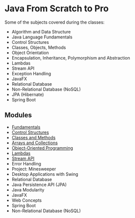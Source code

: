 # Java From Scratch to Pro

Some of the subjects covered during the classes:

- Algorithm and Data Structure
- Java Language Fundamentals
- Control Structures
- Classes, Objects, Methods
- Object Orientation
- Encapsulation, Inheritance, Polymorphism and Abstraction
- Lambdas
- Stream API
- Exception Handling
- JavaFX
- Relational Database
- Non-Relational Database (NoSQL)
- JPA (Hibernate)
- Spring Boot

## Modules

- [Fundamentals](src/fundamentals/)
- [Control Structures](src/Control%20Structures/)
- [Classes and Methods](src/Classes%20and%20Methods/)
- [Arrays and Collections](src/Arrays%20and%20Collections/)
- [Object-Oriented Programming](src/Object-Oriented%20Programming/)
- [Lambdas](src/Lambdas/)
- [Stream API](src/Stream%20API/)
- Error Handling
- Project: Minesweeper
- Desktop Applications with Swing
- Relational Database
- Java Persistence API (JPA)
- Java Modularity
- JavaFX
- Web Concepts
- Spring Boot
- Non-Relational Database (NoSQL)
